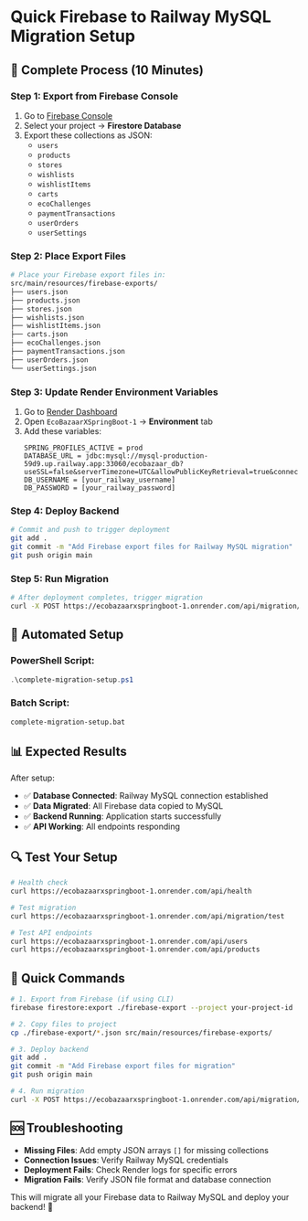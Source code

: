 # Quick Firebase to Railway MySQL Migration Setup

## 🚀 **Complete Process (10 Minutes)**

### **Step 1: Export from Firebase Console**
1. Go to [Firebase Console](https://console.firebase.google.com)
2. Select your project → **Firestore Database**
3. Export these collections as JSON:
   - `users`
   - `products`
   - `stores`
   - `wishlists`
   - `wishlistItems`
   - `carts`
   - `ecoChallenges`
   - `paymentTransactions`
   - `userOrders`
   - `userSettings`

### **Step 2: Place Export Files**
```bash
# Place your Firebase export files in:
src/main/resources/firebase-exports/
├── users.json
├── products.json
├── stores.json
├── wishlists.json
├── wishlistItems.json
├── carts.json
├── ecoChallenges.json
├── paymentTransactions.json
├── userOrders.json
└── userSettings.json
```

### **Step 3: Update Render Environment Variables**
1. Go to [Render Dashboard](https://dashboard.render.com)
2. Open `EcoBazaarXSpringBoot-1` → **Environment** tab
3. Add these variables:
   ```
   SPRING_PROFILES_ACTIVE = prod
   DATABASE_URL = jdbc:mysql://mysql-production-59d9.up.railway.app:33060/ecobazaar_db?useSSL=false&serverTimezone=UTC&allowPublicKeyRetrieval=true&connectTimeout=60000&socketTimeout=60000
   DB_USERNAME = [your_railway_username]
   DB_PASSWORD = [your_railway_password]
   ```

### **Step 4: Deploy Backend**
```bash
# Commit and push to trigger deployment
git add .
git commit -m "Add Firebase export files for Railway MySQL migration"
git push origin main
```

### **Step 5: Run Migration**
```bash
# After deployment completes, trigger migration
curl -X POST https://ecobazaarxspringboot-1.onrender.com/api/migration/start
```

## 🔧 **Automated Setup**

### **PowerShell Script:**
```powershell
.\complete-migration-setup.ps1
```

### **Batch Script:**
```cmd
complete-migration-setup.bat
```

## 📊 **Expected Results**

After setup:
- ✅ **Database Connected**: Railway MySQL connection established
- ✅ **Data Migrated**: All Firebase data copied to MySQL
- ✅ **Backend Running**: Application starts successfully
- ✅ **API Working**: All endpoints responding

## 🔍 **Test Your Setup**

```bash
# Health check
curl https://ecobazaarxspringboot-1.onrender.com/api/health

# Test migration
curl https://ecobazaarxspringboot-1.onrender.com/api/migration/test

# Test API endpoints
curl https://ecobazaarxspringboot-1.onrender.com/api/users
curl https://ecobazaarxspringboot-1.onrender.com/api/products
```

## 🎯 **Quick Commands**

```bash
# 1. Export from Firebase (if using CLI)
firebase firestore:export ./firebase-export --project your-project-id

# 2. Copy files to project
cp ./firebase-export/*.json src/main/resources/firebase-exports/

# 3. Deploy backend
git add .
git commit -m "Add Firebase export files for migration"
git push origin main

# 4. Run migration
curl -X POST https://ecobazaarxspringboot-1.onrender.com/api/migration/start
```

## 🆘 **Troubleshooting**

- **Missing Files**: Add empty JSON arrays `[]` for missing collections
- **Connection Issues**: Verify Railway MySQL credentials
- **Deployment Fails**: Check Render logs for specific errors
- **Migration Fails**: Verify JSON file format and database connection

This will migrate all your Firebase data to Railway MySQL and deploy your backend! 🚀

